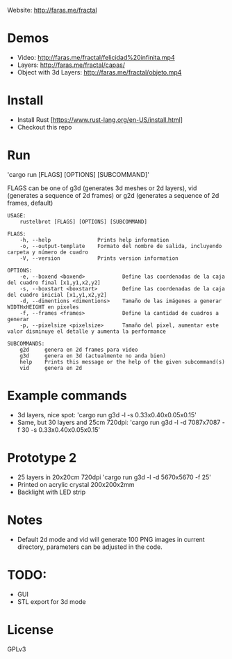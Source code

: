 Website: http://faras.me/fractal

# Demos
* Video: http://faras.me/fractal/felicidad%20infinita.mp4
* Layers: http://faras.me/fractal/capas/
* Object with 3d Layers: http://faras.me/fractal/objeto.mp4


# Install
* Install Rust [https://www.rust-lang.org/en-US/install.html]
* Checkout this repo

# Run
'cargo run [FLAGS] [OPTIONS] [SUBCOMMAND]'

FLAGS can be one of g3d (generates 3d meshes or 2d layers), vid (generates a sequence of 2d frames) or g2d (generates a sequence of 2d frames, default)

```
USAGE:
    rustelbrot [FLAGS] [OPTIONS] [SUBCOMMAND]

FLAGS:
    -h, --help               Prints help information
    -o, --output-template    Formato del nombre de salida, incluyendo carpeta y número de cuadro
    -V, --version            Prints version information

OPTIONS:
    -e, --boxend <boxend>            Define las coordenadas de la caja del cuadro final [x1,y1,x2,y2]
    -s, --boxstart <boxstart>        Define las coordenadas de la caja del cuadro inicial [x1,y1,x2,y2]
    -d, --dimentions <dimentions>    Tamaño de las imágenes a generar WIDTHxHEIGHT en pixeles
    -f, --frames <frames>            Define la cantidad de cuadros a generar
    -p, --pixelsize <pixelsize>      Tamaño del pixel, aumentar este valor disminuye el detalle y aumenta la performance

SUBCOMMANDS:
    g2d     genera en 2d frames para video
    g3d     genera en 3d (actualmente no anda bien)
    help    Prints this message or the help of the given subcommand(s)
    vid     genera en 2d
```


# Example commands
* 3d layers, nice spot: 'cargo run g3d -l -s 0.33x0.40x0.05x0.15'
* Same, but 30 layers and 25cm 720dpi: 'cargo run g3d -l -d 7087x7087 -f 30  -s 0.33x0.40x0.05x0.15'

# Prototype 2
* 25 layers in 20x20cm 720dpi 'cargo run g3d -l -d 5670x5670 -f 25'
* Printed on acrylic crystal 200x200x2mm
* Backlight with LED strip

# Notes
* Default 2d mode and vid will generate 100 PNG images in current directory, parameters can be adjusted in the code.

# TODO:
- GUI
- STL export for 3d mode

# License
GPLv3
